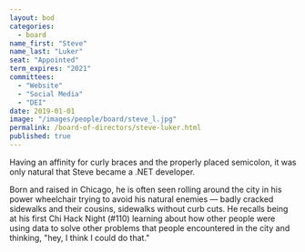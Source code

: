 ```yaml
---
layout: bod
categories: 
  - board
name_first: "Steve"
name_last: "Luker"
seat: "Appointed"
term_expires: "2021"
committees:
  - "Website"
  - "Social Media"
  - "DEI"
date: 2019-01-01
image: "/images/people/board/steve_l.jpg"
permalink: /board-of-directors/steve-luker.html
published: true
---
```


Having an affinity for curly braces and the properly placed semicolon, it was only natural that Steve became a .NET developer.

Born and raised in Chicago, he is often seen rolling around the city in his power wheelchair trying to avoid his natural enemies — badly cracked sidewalks and their cousins, sidewalks without curb cuts. He recalls being at his first Chi Hack Night (#110) learning about how other people were using data to solve other problems that people encountered in the city and thinking, "hey, I think I could do that."